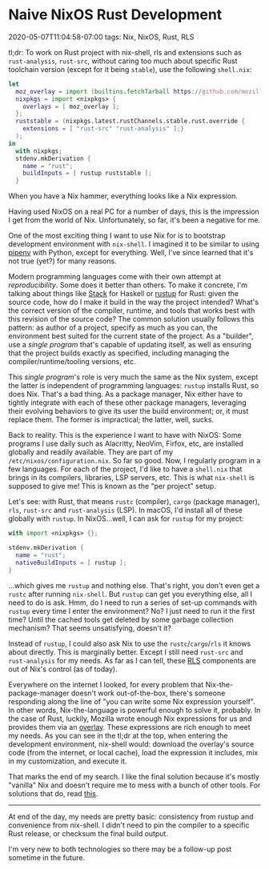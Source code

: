 # Naive NixOS Rust Development
2020-05-07T11:04:58-07:00
tags: Nix, NixOS, Rust, RLS

tl;dr: To work on Rust project with nix-shell, rls and extensions such as
`rust-analysis`, `rust-src`, without caring too much about specific Rust
toolchain version (except for it being `stable`), use the following `shell.nix`:

```nix
let
  moz_overlay = import (builtins.fetchTarball https://github.com/mozilla/nixpkgs-mozilla/archive/master.tar.gz);
  nixpkgs = import <nixpkgs> {
    overlays = [ moz_overlay ];
  };
  ruststable = (nixpkgs.latest.rustChannels.stable.rust.override {
    extensions = [ "rust-src" "rust-analysis" ];}
  );
in
  with nixpkgs;
  stdenv.mkDerivation {
    name = "rust";
    buildInputs = [ rustup ruststable ];
  }
```

When you have a Nix hammer, everything looks like a Nix expression.

Having used NixOS on a real PC for a number of days, this is the impression
I get from the world of Nix. Unfortunately, so far, it's been a negative for me.

One of the most exciting thing I want to use Nix for is to bootstrap development
environment with `nix-shell`. I imagined it to be similar to using [pipenv][]
with Python, except for everything. Well, I've since learned that it's not true
(yet?) for many reasons.


Modern programming languages come with their own attempt at *reproducibility*.
Some does it better than others. To make it concrete, I'm talking about things
like [Stack][] for Haskell or [rustup][] for Rust: given the source code, how do
I make it build in the way the project intended? What's the correct version of
the compiler, runtime, and tools that works best with this revision of the
source code? The common solution usually follows this pattern: as author of
a project, specify as much as you can, the environment best suited for the
current state of the project. As a "builder", use a *single program* that's
capable of updating itself, as well as ensuring that the project builds exactly
as specified, including managing the compiler/runtime/tooling versions, etc.

This *single program*'s role is very much the same as the Nix system, except the
latter is independent of programming languages: `rustup` installs Rust, so does
Nix. That's a bad thing. As a package manager, Nix either have to tightly
integrate with each of these other package managers, leveraging their evolving
behaviors to give its user the build environment; or, it must replace them.
The former is impractical; the latter, well, sucks.


Back to reality. This is the experience I want to have with NixOS: Some programs
I use daily such as Alacritty, NeoVim, Firfox, etc, are installed globally and
readily available. They are part of my `/etc/nixos/configuration.nix`. So far so
good. Now, I regularly program in a few languages. For each of the project, I'd
like to have a `shell.nix` that brings in its compilers, libraries, LSP servers,
etc. This is what `nix-shell` is supposed to give me! This is known as the "per
project" setup.

Let's see: with Rust, that means `rustc` (compiler), `cargo` (package manager),
`rls`, `rust-src` and `rust-analysis` (LSP). In macOS, I'd install all of these
globally with `rustup`. In NixOS...well, I can ask for `rustup` for my project:

```nix
with import <nixpkgs> {};

stdenv.mkDerivation {
  name = "rust";
  nativeBuildInputs = [ rustup ];
}
```

...which gives me `rustup` and nothing else. That's right, you don't even get
a `rustc` after running `nix-shell`. But `rustup` can get you everything else,
all I need to do is ask. Hmm, do I need to run a series of set-up commands with
`rustup` every time I enter the environment? No? I just need to run it the first
time? Until the cached tools get deleted by some garbage collection mechanism?
That seems unsatisfying, doesn't it?

Instead of `rustup`, I could also ask Nix to use the `rustc`/`cargo`/`rls` it
knows about directly. This is marginally better. Except I still need `rust-src`
and `rust-analysis` for my needs. As far as I can tell, these [RLS][] components
are out of Nix's control (as of today).

Everywhere on the internet I looked, for every problem that
Nix-the-package-manager doesn't work out-of-the-box, there's someone responding
along the line of "you can write some Nix expression yourself". In other words,
Nix-the-language is powerful enough to solve it, probably. In the case of Rust,
luckily, Mozilla wrote enough Nix expressions for us and provides them via an
[overlay][Mozilla overlay]. These expressions are rich enough to meet my needs.
As you can see in the tl;dr at the top, when entering the development
environment, nix-shell would: download the overlay's source code (from the
internet, or local cache), load the expression it includes, mix in my
customization, and execute it.

That marks the end of my search. I like the final solution because it's mostly
"vanilla" Nix and doesn't require me to mess with a bunch of other tools. For
solutions that do, read [this][How I Start: Nix].


***

At end of the day, my needs are pretty basic: consistency from rustup and
convenience from nix-shell. I didn't need to pin the compiler to a specific Rust
release, or checksum the final build output.

I'm very new to both technologies so there may be a follow-up post sometime in
the future.

[pipenv]: https://pipenv-fork.readthedocs.io/en/latest/
[Stack]: https://haskellstack.org
[rustup]: https://rustup.rs/
[RLS]: https://github.com/rust-lang/rls
[Mozilla overlay]: https://github.com/mozilla/nixpkgs-mozilla
[How I Start: Nix]: https://christine.website/blog/how-i-start-nix-2020-03-08
